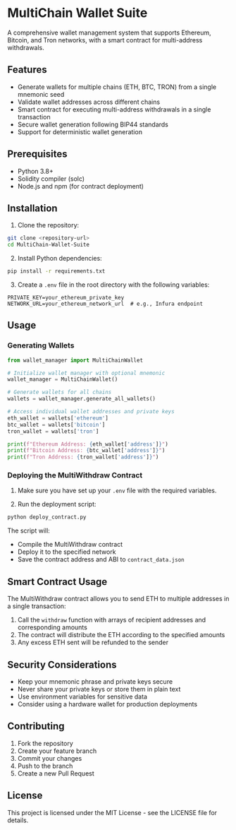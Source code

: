 # MultiChain Wallet Suite

A comprehensive wallet management system that supports Ethereum, Bitcoin, and Tron networks, with a smart contract for multi-address withdrawals.

## Features

- Generate wallets for multiple chains (ETH, BTC, TRON) from a single mnemonic seed
- Validate wallet addresses across different chains
- Smart contract for executing multi-address withdrawals in a single transaction
- Secure wallet generation following BIP44 standards
- Support for deterministic wallet generation

## Prerequisites

- Python 3.8+
- Solidity compiler (solc)
- Node.js and npm (for contract deployment)

## Installation

1. Clone the repository:
```bash
git clone <repository-url>
cd MultiChain-Wallet-Suite
```

2. Install Python dependencies:
```bash
pip install -r requirements.txt
```

3. Create a `.env` file in the root directory with the following variables:
```env
PRIVATE_KEY=your_ethereum_private_key
NETWORK_URL=your_ethereum_network_url  # e.g., Infura endpoint
```

## Usage

### Generating Wallets

```python
from wallet_manager import MultiChainWallet

# Initialize wallet manager with optional mnemonic
wallet_manager = MultiChainWallet()

# Generate wallets for all chains
wallets = wallet_manager.generate_all_wallets()

# Access individual wallet addresses and private keys
eth_wallet = wallets['ethereum']
btc_wallet = wallets['bitcoin']
tron_wallet = wallets['tron']

print(f"Ethereum Address: {eth_wallet['address']}")
print(f"Bitcoin Address: {btc_wallet['address']}")
print(f"Tron Address: {tron_wallet['address']}")
```

### Deploying the MultiWithdraw Contract

1. Make sure you have set up your `.env` file with the required variables.

2. Run the deployment script:
```bash
python deploy_contract.py
```

The script will:
- Compile the MultiWithdraw contract
- Deploy it to the specified network
- Save the contract address and ABI to `contract_data.json`

## Smart Contract Usage

The MultiWithdraw contract allows you to send ETH to multiple addresses in a single transaction:

1. Call the `withdraw` function with arrays of recipient addresses and corresponding amounts
2. The contract will distribute the ETH according to the specified amounts
3. Any excess ETH sent will be refunded to the sender

## Security Considerations

- Keep your mnemonic phrase and private keys secure
- Never share your private keys or store them in plain text
- Use environment variables for sensitive data
- Consider using a hardware wallet for production deployments

## Contributing

1. Fork the repository
2. Create your feature branch
3. Commit your changes
4. Push to the branch
5. Create a new Pull Request

## License

This project is licensed under the MIT License - see the LICENSE file for details.

